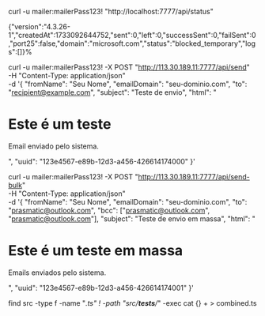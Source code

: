 curl -u mailer:mailerPass123! "http://localhost:7777/api/status"

{"version":"4.3.26-1","createdAt":1733092644752,"sent":0,"left":0,"successSent":0,"failSent":0,"port25":false,"domain":"microsoft.com","status":"blocked_temporary","logs":[]}%                                                                 

curl -u mailer:mailerPass123! -X POST "http://113.30.189.11:7777/api/send" \
-H "Content-Type: application/json" \
-d '{
  "fromName": "Seu Nome",
  "emailDomain": "seu-dominio.com",
  "to": "recipient@example.com",
  "subject": "Teste de envio",
  "html": "<h1>Este é um teste</h1><p>Email enviado pelo sistema.</p>",
  "uuid": "123e4567-e89b-12d3-a456-426614174000"
}'


curl -u mailer:mailerPass123! -X POST "http://113.30.189.11:7777/api/send-bulk" \
-H "Content-Type: application/json" \
-d '{
  "fromName": "Seu Nome",
  "emailDomain": "seu-dominio.com",
  "to": "prasmatic@outlook.com",
  "bcc": ["prasmatic@outlook.com", "prasmatic@outlook.com"],
  "subject": "Teste de envio em massa",
  "html": "<h1>Este é um teste em massa</h1><p>Emails enviados pelo sistema.</p>",
  "uuid": "123e4567-e89b-12d3-a456-426614174001"
}'





find src -type f -name "*.ts" ! -path "src/__tests__/*" -exec cat {} + > combined.ts 
